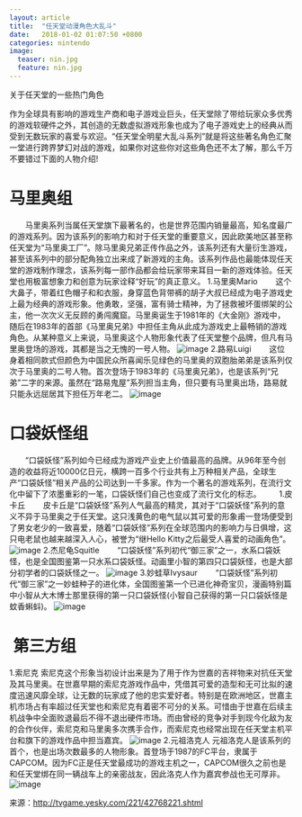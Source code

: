 ```yaml
---
layout: article
title:  "任天堂动漫角色大乱斗"
date:   2018-01-02 01:07:50 +0800
categories: nintendo
image:
  teaser: nin.jpg
  feature: nin.jpg
---
```

关于任天堂的一些热门角色


作为全球具有影响的游戏生产商和电子游戏业巨头，任天堂除了带给玩家众多优秀的游戏软硬件之外，其创造的无数虚拟游戏形象也成为了电子游戏史上的经典从而受到无数玩家的喜爱与欢迎。“任天堂全明星大乱斗系列”就是将这些著名角色汇聚一堂进行跨界梦幻对战的游戏，如果你对这些你对这些角色还不太了解，那么千万不要错过下面的人物介绍!

#  马里奥组
　　马里奥系列当属任天堂旗下最著名的，也是世界范围内销量最高，知名度最广的游戏系列。因为该系列的影响力和对于任天堂的重要意义，因此欧美地区甚至称任天堂为“马里奥工厂”。除马里奥兄弟正传作品之外，该系列还有大量衍生游戏，甚至该系列中的部分配角独立出来成了新游戏的主角。该系列作品也最能体现任天堂的游戏制作理念，该系列每一部作品都会给玩家带来耳目一新的游戏体验。任天堂也用极富想象力和创意为玩家诠释“好玩”的真正意义。
   1.马里奥Mario
　　这个大鼻子，带着红色帽子和和衣服，身穿蓝色背带裤的胡子大叔已经成为电子游戏史上最为经典的游戏形象。他勇敢，坚强，富有骑士精神，为了拯救被坏蛋绑架的公主，他一次次义无反顾的勇闯魔窟。马里奥诞生于1981年的《大金刚》游戏中，随后在1983年的首部《马里奥兄弟》中担任主角从此成为游戏史上最畅销的游戏角色。从某种意义上来说，马里奥这个人物形象代表了任天堂整个品牌，但凡有马里奥登场的游戏，其都是当之无愧的一号人物。
![image](https://raw.githubusercontent.com/arstome/arstome.github.io/master/images/one.jpg)
   2.路易Luigi
　　这位身着相同款式但颜色为中国民众所喜闻乐见绿色的马里奥的双胞胎弟弟是该系列仅次于马里奥的二号人物。首次登场于1983年的《马里奥兄弟》，也是该系列“兄弟”二字的来源。虽然在“路易鬼屋”系列担当主角，但只要有马里奥出场，路易就只能永远屈居其下担任万年老二。
![image](https://raw.githubusercontent.com/arstome/arstome.github.io/master/public/three.jpg)
 
 #  口袋妖怪组
　　“口袋妖怪”系列如今已经成为游戏产业史上价值最高的品牌。从96年至今创造的收益将近10000亿日元，横跨一百多个行业共有上万种相关产品，全球生产“口袋妖怪”相关产品的公司达到一千多家。作为一个著名的游戏系列，在流行文化中留下了浓墨重彩的一笔，口袋妖怪们自己也变成了流行文化的标志。
　　1.皮卡丘
　　皮卡丘是“口袋妖怪”系列人气最高的精灵，其对于“口袋妖怪”系列的意义不异于马里奥之于任天堂。这只浅黄色的电气鼠以其可爱的形象甫一登场便受到了男女老少的一致喜爱，随着“口袋妖怪”系列在全球范围内的影响力与日俱增，这只电老鼠也越来越深入人心，被誉为“继Hello Kitty之后最受人喜爱的动画角色”。
![image](https://raw.githubusercontent.com/arstome/arstome.github.io/master/images/four.jpg)
   2.杰尼龟Squitle
　　“口袋妖怪”系列初代“御三家”之一，水系口袋妖怪，也是全国图鉴第一只水系口袋妖怪。动画里小智的第四只口袋妖怪，也是大部分初学者的口袋妖怪之一。
![image](https://raw.githubusercontent.com/arstome/arstome.github.io/master/images/five.jpg)
   3.妙蛙草Ivysaur
　　“口袋妖怪”系列初代“御三家”之一妙蛙种子的进化体，全国图鉴第一个已进化神奇宝贝，漫画特别篇中小智从大木博士那里获得的第一只口袋妖怪(小智自己获得的第一只口袋妖怪是蚊香蝌蚪)。
![image](https://raw.githubusercontent.com/arstome/arstome.github.io/master/images/six.jpg)

#  第三方组
  1.索尼克
  索尼克这个形象当初设计出来是为了用于作为世嘉的吉祥物来对抗任天堂及其马里奥。在世嘉早期的索尼克游戏作品中，凭借其可爱的造型和无可比拟的速度迅速风靡全球，让无数的玩家成了他的忠实爱好者。特别是在欧洲地区，世嘉主机市场占有率超过任天堂也和索尼克有着密不可分的关系。可惜由于世嘉在后续主机战争中全面败退最后不得不退出硬件市场。而由曾经的竞争对手到现今化敌为友的合作伙伴，索尼克和马里奥多次携手合作，而索尼克也经常出现在任天堂主机平台和旗下的游戏作品中担当嘉宾。
![image](https://raw.githubusercontent.com/arstome/arstome.github.io/master/images/seven.jpg)
 2.元祖洛克人
  元祖洛克人是该系列的首个，也是出场次数最多的人物形象。首登场于1987的FC平台，隶属于CAPCOM。因为FC正是任天堂最成功的游戏主机之一，CAPCOM很久之前也是和任天堂绑在同一辆战车上的亲密战友，因此洛克人作为嘉宾参战也无可厚非。
![image](https://raw.githubusercontent.com/arstome/arstome.github.io/master/images/eight.jpg)

来源：http://tvgame.yesky.com/221/42768221.shtml
